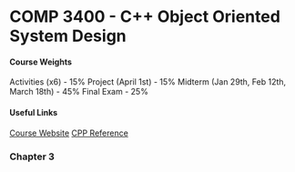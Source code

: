 COMP 3400 - C++ Object Oriented System Design
=====
#### Course Weights
Activities (x6) - 15%
Project (April 1st) - 15%
Midterm (Jan 29th, Feb 12th, March 18th) - 45%
Final Exam - 25%

#### Useful Links
[Course Website](https://moodle.cs.uwindsor.ca/mod/forum/discuss.php?d=2713)
[CPP Reference](https://en.cppreference.com/w/)
### Chapter 3
